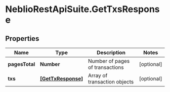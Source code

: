 # NeblioRestApiSuite.GetTxsResponse

## Properties
Name | Type | Description | Notes
------------ | ------------- | ------------- | -------------
**pagesTotal** | **Number** | Number of pages of transactions | [optional] 
**txs** | [**[GetTxResponse]**](GetTxResponse.md) | Array of transaction objects | [optional] 


